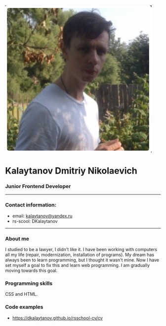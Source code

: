 ![DKalaytanov](1.png "DKalaytanov")

# Kalaytanov Dmitriy Nikolaevich
### Junior Frontend Developer

________________________________
### Contact information:

- email: kalaytanov@yandex.ru
- rs-scool: DKalaytanov
________________________________

### About me

I studied to be a lawyer, I didn't like it. I have been working with computers all 
my life (repair, modernization, installation of programs). My dream has always been to 
learn programming, but I thought it wasn't mine. Now I have set myself a goal to fix 
this and learn web programming. I am gradually moving towards this goal.

### Programming skills

CSS and HTML. 

### Сode examples

* https://dkalaytanov.github.io/rsschool-cv/cv


    





